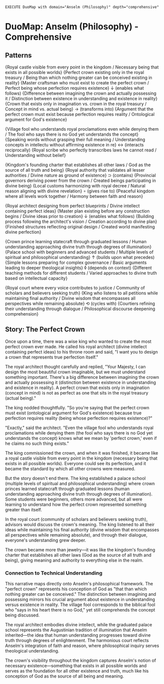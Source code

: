 
~~~
EXECUTE DuoMap with domain="Anselm (Philosophy)" depth="comprehensive"
~~~

# DuoMap: Anselm (Philosophy) - Comprehensive

## Patterns

{Royal castle visible from every point in the kingdom / Necessary being that exists in all possible worlds}
{Perfect crown existing only in the royal treasury / Being than which nothing greater can be conceived existing in reality}
{Master craftsman who must exist to create the perfect crown / Perfect being whose perfection requires existence}
  ↓ (enables what follows)
  {Difference between imagining the crown and actually possessing it / Distinction between existence in understanding and existence in reality}
  {Crown that exists only in imagination vs. crown in the royal treasury / Concept in mind vs. actual being}
    → (transforms into)
    {Argument that the perfect crown must exist because perfection requires reality / Ontological argument for God's existence}

{Village fool who understands royal proclamations even while denying them / The fool who says there is no God yet understands the concept}
{Speaking words without grasping their full meaning / Understanding concepts in intellectu without affirming existence in re}
  ↔ (interacts reciprocally)
  {Royal scribe who perfectly transcribes laws he cannot read / Understanding without belief}

{Kingdom's founding charter that establishes all other laws / God as the source of all truth and being}
{Royal authority that validates all lesser authorities / Divine nature as ground of existence}
  ⊃ (contains)
  {Provincial governors deriving power from the crown / Created beings participating in divine being}
  {Local customs harmonizing with royal decree / Natural reason aligning with divine revelation}
    ∘ (gives rise to)
    {Peaceful kingdom where all levels work together / Harmony between faith and reason}

{Royal architect designing from perfect blueprints / Divine intellect containing perfect ideas}
{Master plan existing before any construction begins / Divine ideas prior to creation}
  ↓ (enables what follows)
  {Building process following the architect's vision / Creation according to divine plan}
  {Finished structures reflecting original design / Created world manifesting divine perfection}

{Crown prince learning statecraft through graduated lessons / Human understanding approaching divine truth through degrees of illumination}
{Palace school with beginners and advanced students / Multiple levels of spiritual and philosophical understanding}
  ↑ (builds upon what precedes)
  {Simple lessons preparing for complex governance / Basic arguments leading to deeper theological insights}
    ◊ (depends on context)
    {Different teaching methods for different students / Varied approaches to divine truth based on intellectual capacity}

{Royal court where every voice contributes to justice / Community of scholars and believers seeking truth}
{King who listens to all petitions while maintaining final authority / Divine wisdom that encompasses all perspectives while remaining absolute}
  ⟲ (cycles with)
  {Courtiers refining their understanding through dialogue / Philosophical discourse deepening comprehension}

## Story: The Perfect Crown

Once upon a time, there was a wise king who wanted to create the most perfect crown ever made. He called his royal architect (divine intellect containing perfect ideas) to his throne room and said, "I want you to design a crown that represents true perfection itself."

The royal architect thought carefully and replied, "Your Majesty, I can design the most beautiful crown imaginable, but we must understand something important. There's a big difference between imagining the crown and actually possessing it (distinction between existence in understanding and existence in reality). A perfect crown that exists only in imagination (concept in mind) is not as perfect as one that sits in the royal treasury (actual being)."

The king nodded thoughtfully. "So you're saying that the perfect crown must exist (ontological argument for God's existence) because true perfection requires reality (being whose perfection requires existence)?"

"Exactly," said the architect. "Even the village fool who understands royal proclamations while denying them (the fool who says there is no God yet understands the concept) knows what we mean by 'perfect crown,' even if he claims no such thing exists."

The king commissioned the crown, and when it was finished, it became like a royal castle visible from every point in the kingdom (necessary being that exists in all possible worlds). Everyone could see its perfection, and it became the standard by which all other crowns were measured.

But the story doesn't end there. The king established a palace school (multiple levels of spiritual and philosophical understanding) where crown princes learned statecraft through graduated lessons (human understanding approaching divine truth through degrees of illumination). Some students were beginners, others more advanced, but all were learning to understand how the perfect crown represented something greater than itself.

In the royal court (community of scholars and believers seeking truth), advisors would discuss the crown's meaning. The king listened to all their ideas while maintaining his final authority (divine wisdom that encompasses all perspectives while remaining absolute), and through their dialogue, everyone's understanding grew deeper.

The crown became more than jewelry—it was like the kingdom's founding charter that establishes all other laws (God as the source of all truth and being), giving meaning and authority to everything else in the realm.

### Connection to Technical Understanding

This narrative maps directly onto Anselm's philosophical framework. The "perfect crown" represents his conception of God as "that than which nothing greater can be conceived." The distinction between imagining and possessing mirrors his crucial argument about existence in understanding versus existence in reality. The village fool corresponds to the biblical fool who "says in his heart there is no God," yet still comprehends the concept being discussed.

The royal architect embodies divine intellect, while the graduated palace school represents the Augustinian tradition of illumination that Anselm inherited—the idea that human understanding progresses toward divine truth through degrees of enlightenment. The harmonious court reflects Anselm's integration of faith and reason, where philosophical inquiry serves theological understanding.

The crown's visibility throughout the kingdom captures Anselm's notion of necessary existence—something that exists in all possible worlds and serves as the foundation for all other existence and truth, much like his conception of God as the source of all being and meaning.